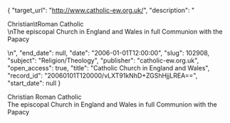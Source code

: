 {
  "target_url": "http://www.catholic-ew.org.uk/", 
  "description": "<p>Christian\tRoman Catholic<br />\nThe episcopal Church in England and Wales in full Communion with the Papacy</p>\n", 
  "end_date": null, 
  "date": "2006-01-01T12:00:00", 
  "slug": 102908, 
  "subject": "Religion/Theology", 
  "publisher": "catholic-ew.org.uk", 
  "open_access": true, 
  "title": "Catholic Church in England and Wales", 
  "record_id": "20060101T120000/vLXT91kNhD+ZGShHjjLREA==", 
  "start_date": null
}

<p>Christian	Roman Catholic<br />
The episcopal Church in England and Wales in full Communion with the Papacy</p>
